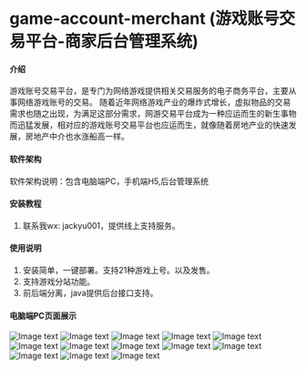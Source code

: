 # game-account-merchant (游戏账号交易平台-商家后台管理系统)

#### 介绍
游戏账号交易平台，是专门为网络游戏提供相关交易服务的电子商务平台，主要从事网络游戏账号的交易。 随着近年网络游戏产业的爆炸式增长，虚拟物品的交易需求也随之出现，为满足这部分需求，网游交易平台成为一种应运而生的新生事物而迅猛发展，相对应的游戏账号交易平台也应运而生，就像随着房地产业的快速发展，房地产中介也水涨船高一样。

#### 软件架构
软件架构说明：包含电脑端PC，手机端H5,后台管理系统


#### 安装教程

1.  联系我wx: jackyu001，提供线上支持服务。


#### 使用说明

1.  安装简单，一键部署。支持21种游戏上号。以及发售。
2.  支持游戏分站功能。
3.  前后端分离，java提供后台接口支持。



#### 电脑端PC页面展示

![Image text](mge/微信截图_20210726223357.png)
![Image text](mge/微信截图_20210726223426.png)
![Image text](mge/微信截图_20210726223504.png)
![Image text](mge/微信截图_20210726223520.png)
![Image text](mge/微信截图_20210726223540.png)
![Image text](mge/微信截图_20210726223617.png)
![Image text](mge/微信截图_20210726223634.png)
![Image text](mge/微信截图_20210726223657.png)
![Image text](mge/微信截图_20210726223729.png)
![Image text](mge/微信截图_20210726224057.png)
![Image text](mge/微信截图_20210726224208.png)
![Image text](mge/微信截图_20210726224336.png)
![Image text](mge/微信截图_20210726224419.png)
